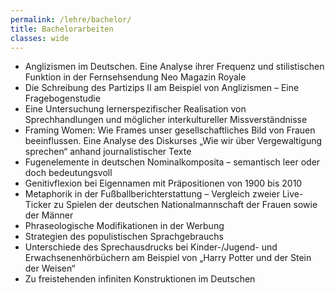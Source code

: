 ```yaml
---
permalink: /lehre/bachelor/
title: Bachelorarbeiten
classes: wide
---
```


- Anglizismen im Deutschen. Eine Analyse ihrer Frequenz und stilistischen Funktion in der
	Fernsehsendung Neo Magazin Royale 
- Die Schreibung des Partizips II am Beispiel von Anglizismen – Eine Fragebogenstudie 
- Eine Untersuchung lernerspezifischer Realisation von Sprechhandlungen und möglicher interkultureller Missverständnisse
- Framing Women: Wie Frames unser gesellschaftliches Bild von Frauen beeinflussen. Eine Analyse des Diskurses „Wie wir über Vergewaltigung sprechen“ anhand journalistischer Texte
- Fugenelemente in deutschen Nominalkomposita – semantisch leer oder doch bedeutungsvoll
- Genitivflexion bei Eigennamen mit Präpositionen von 1900 bis 2010
- Metaphorik in der Fußballberichterstattung – Vergleich zweier Live-Ticker zu Spielen der deutschen Nationalmannschaft der Frauen sowie der Männer
- Phraseologische Modifikationen in der Werbung
- Strategien des populistischen Sprachgebrauchs
- Unterschiede des Sprechausdrucks bei Kinder-/Jugend- und Erwachsenenhörbüchern am Beispiel von „Harry Potter und der Stein der Weisen“
- Zu freistehenden infiniten Konstruktionen im Deutschen